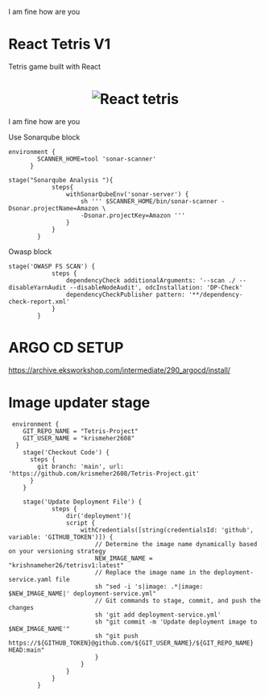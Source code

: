 I am fine how are you




# React Tetris V1

Tetris game built with React

<h1 align="center">
  <img alt="React tetris " title="#React tetris desktop" src="./images/game.jpg" />
</h1>

I am fine how are you

Use Sonarqube block

```
environment {
        SCANNER_HOME=tool 'sonar-scanner'
      }

stage("Sonarqube Analysis "){
            steps{
                withSonarQubeEnv('sonar-server') {
                    sh ''' $SCANNER_HOME/bin/sonar-scanner -Dsonar.projectName=Amazon \
                    -Dsonar.projectKey=Amazon '''
                }
            }
        }
```

Owasp block

```
stage('OWASP FS SCAN') {
            steps {
                dependencyCheck additionalArguments: '--scan ./ --disableYarnAudit --disableNodeAudit', odcInstallation: 'DP-Check'
                dependencyCheckPublisher pattern: '**/dependency-check-report.xml'
            }
        }
```

# ARGO CD SETUP

https://archive.eksworkshop.com/intermediate/290_argocd/install/

# Image updater stage

```
 environment {
    GIT_REPO_NAME = "Tetris-Project"
    GIT_USER_NAME = "krismeher2608"
  }
    stage('Checkout Code') {
      steps {
        git branch: 'main', url: 'https://github.com/krismeher2608/Tetris-Project.git'
      }
    }

    stage('Update Deployment File') {
            steps {
                dir('deployment'){
                script {
                    withCredentials([string(credentialsId: 'github', variable: 'GITHUB_TOKEN')]) {
                        // Determine the image name dynamically based on your versioning strategy
                        NEW_IMAGE_NAME = "krishnameher26/tetrisv1:latest"
                        // Replace the image name in the deployment-service.yaml file
                        sh "sed -i 's|image: .*|image: $NEW_IMAGE_NAME|' deployment-service.yml"
                        // Git commands to stage, commit, and push the changes
                        sh 'git add deployment-service.yml'
                        sh "git commit -m 'Update deployment image to $NEW_IMAGE_NAME'"
                        sh "git push https://${GITHUB_TOKEN}@github.com/${GIT_USER_NAME}/${GIT_REPO_NAME} HEAD:main"
                        }
                    }
                }
            }
        }

```
